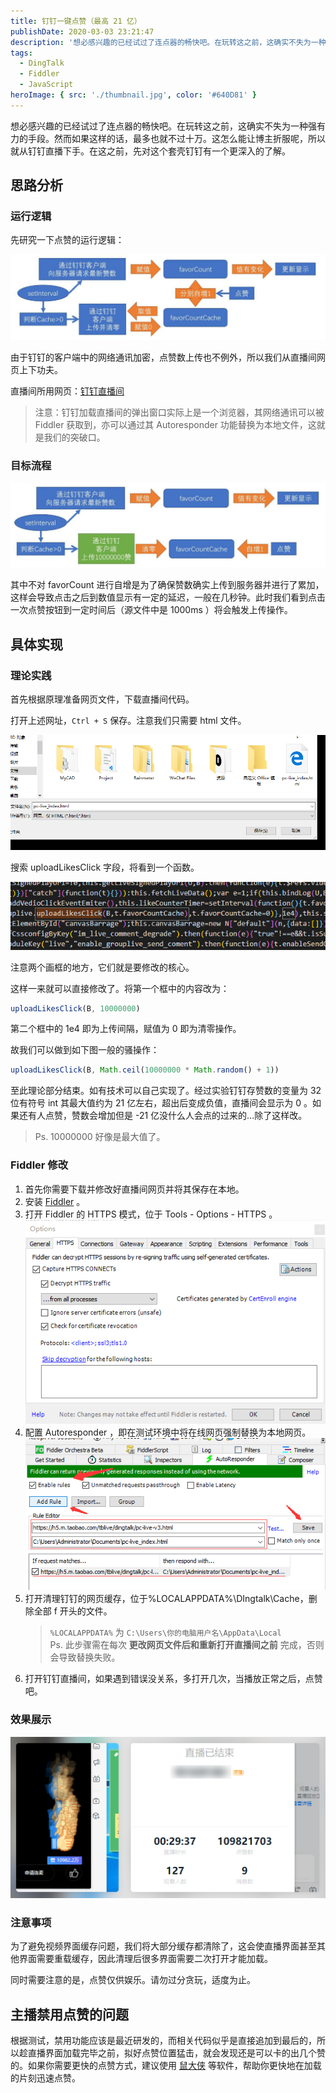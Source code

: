 ```yaml
---
title: 钉钉一键点赞（最高 21 亿）
publishDate: 2020-03-03 23:21:47
description: '想必感兴趣的已经试过了连点器的畅快吧。在玩转这之前，这确实不失为一种强有力的手段。'
tags:
  - DingTalk
  - Fiddler
  - JavaScript
heroImage: { src: './thumbnail.jpg', color: '#640D81' }
---
```


想必感兴趣的已经试过了连点器的畅快吧。在玩转这之前，这确实不失为一种强有力的手段。然而如果这样的话，最多也就不过十万。这怎么能让博主折服呢，所以就从钉钉直播下手。在这之前，先对这个套壳钉钉有一个更深入的了解。

## 思路分析

### 运行逻辑

先研究一下点赞的运行逻辑：

![点赞逻辑](hrtsmcgmj30wu08wwja.jpg)

由于钉钉的客户端中的网络通讯加密，点赞数上传也不例外，所以我们从直播间网页上下功夫。

直播间所用网页：[钉钉直播间](https://h5.m.taobao.com/tblive/dingtalk/pc-live-v3.html)

> 注意：钉钉加载直播间的弹出窗口实际上是一个浏览器，其网络通讯可以被 Fiddler 获取到，亦可以通过其 Autoresponder 功能替换为本地文件，这就是我们的突破口。

### 目标流程

![目标](hsdqms0bj30w008o42u.jpg)

其中不对 favorCount 进行自增是为了确保赞数确实上传到服务器并进行了累加，这样会导致点击之后到数值显示有一定的延迟，一般在几秒钟。此时我们看到点击一次点赞按钮到一定时间后（源文件中是 1000ms ）将会触发上传操作。

## 具体实现

### 理论实践

首先根据原理准备网页文件，下载直播间代码。

打开上述网址，`Ctrl + S` 保存。注意我们只需要 html 文件。

![image](htjjkwiaj30p50973zi.jpg)

搜索 uploadLikesClick 字段，将看到一个函数。

![image](htqqvj2uj30gg03jgm6.jpg)

注意两个画框的地方，它们就是要修改的核心。

这样一来就可以直接修改了。将第一个框中的内容改为：

```javascript
uploadLikesClick(B, 10000000)
```

第二个框中的 1e4 即为上传间隔，赋值为 0 即为清零操作。

故我们可以做到如下图一般的骚操作：

```javascript
uploadLikesClick(B, Math.ceil(10000000 * Math.random() + 1))
```

至此理论部分结束。如有技术可以自己实现了。经过实验钉钉存赞数的变量为 32 位有符号 int 其最大值约为 21 亿左右，超出后变成负值，直播间会显示为 0 。如果还有人点赞，赞数会增加但是 -21 亿没什么人会点的过来的...除了这样改。

> Ps. 10000000 好像是最大值了。

### Fiddler 修改

1. 首先你需要下载并修改好直播间网页并将其保存在本地。
2. 安装 [Fiddler](https://www.telerik.com/download/fiddler) 。
3. 打开 Fiddler 的 HTTPS 模式，位于 Tools - Options - HTTPS 。  
   ![image](iaaqmxk8j30f20a8mxk.jpg)
4. 配置 Autoresponder ，即在测试环境中将在线网页强制替换为本地网页。  
   ![image](iaf10k3gj30fz08474s.jpg)
5. 打开清理钉钉的网页缓存，位于%LOCALAPPDATA%\DIngtalk\Cache，删除全部 f 开头的文件。
   > `%LOCALAPPDATA%` 为 `C:\Users\你的电脑用户名\AppData\Local`  
   > Ps. 此步骤需在每次 **更改网页文件后和重新打开直播间之前** 完成，否则会导致替换失败。
6. 打开钉钉直播间，如果遇到错误没关系，多打开几次，当播放正常之后，点赞吧。

### 效果展示

![image](ib1q0zv7j31ww0zcgxc.jpg)

### 注意事项

为了避免视频界面缓存问题，我们将大部分缓存都清除了，这会使直播界面甚至其他界面需要重载缓存，因此清理后很多界面需要二次打开才能加载。

同时需要注意的是，点赞仅供娱乐。请勿过分贪玩，适度为止。

## 主播禁用点赞的问题

根据测试，禁用功能应该是最近研发的，而相关代码似乎是直接追加到最后的，所以趁直播界面加载完毕之前，拟好点赞位置猛击，就会发现还是可以卡的出几个赞的。如果你需要更快的点赞方式，建议使用 [鼠大侠](https://www.shudaxia.com/) 等软件，帮助你更快地在加载的片刻迅速点赞。
